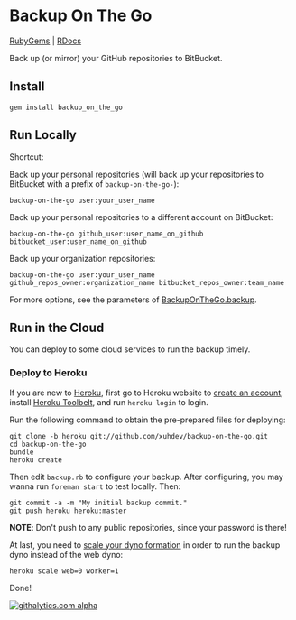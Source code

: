 # Backup On The Go

[RubyGems][1] | [RDocs][2]

Back up (or mirror) your GitHub repositories to BitBucket.

## Install

    gem install backup_on_the_go

## Run Locally

Shortcut:

Back up your personal repositories (will back up your repositories to BitBucket
with a prefix of `backup-on-the-go-`):

    backup-on-the-go user:your_user_name

Back up your personal repositories to a different account on BitBucket:

    backup-on-the-go github_user:user_name_on_github bitbucket_user:user_name_on_github

Back up your organization repositories:

    backup-on-the-go user:your_user_name github_repos_owner:organization_name bitbucket_repos_owner:team_name

For more options, see the parameters of [BackupOnTheGo.backup][3].


## Run in the Cloud

You can deploy to some cloud services to run the backup timely.

### Deploy to Heroku

If you are new to [Heroku](http://heroku.com), first go to Heroku website to
[create an account][heroku_signup], install [Heroku Toolbelt][], and run
`heroku login` to login.

Run the following command to obtain the pre-prepared files for deploying:

    git clone -b heroku git://github.com/xuhdev/backup-on-the-go.git
    cd backup-on-the-go
    bundle
    heroku create

Then edit `backup.rb` to configure your backup. After configuring, you may
wanna run `foreman start` to test locally. Then:

    git commit -a -m "My initial backup commit."
    git push heroku heroku:master

**NOTE**: Don't push to any public repositories, since your password is there!

At last, you need to [scale your dyno formation][] in order to run the backup
dyno instead of the web dyno:

    heroku scale web=0 worker=1

Done!

[![githalytics.com alpha](https://cruel-carlota.pagodabox.com/6f3b3972996375aafd08f51e6ed619cc "githalytics.com")](http://githalytics.com/xuhdev/backup-on-the-go)

[1]: https://rubygems.org/gems/backup_on_the_go
[2]: http://rubydoc.info/github/xuhdev/backup-on-the-go/master/frames
[3]: http://rubydoc.info/github/xuhdev/backup-on-the-go/master/BackupOnTheGo.backup
[heroku_signup]: https://id.heroku.com/signup
[Heroku Toolbelt]: https://toolbelt.heroku.com/
[scale your dyno formation]: https://devcenter.heroku.com/articles/scaling
